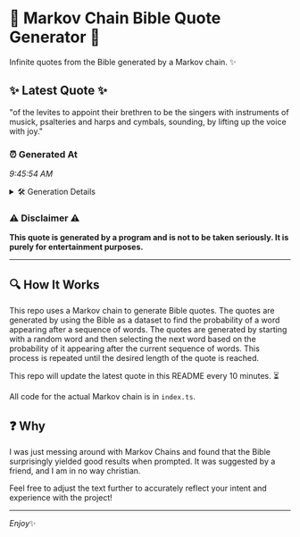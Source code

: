 # 📖 Markov Chain Bible Quote Generator 📖

Infinite quotes from the Bible generated by a Markov chain. ✨

## ✨ Latest Quote ✨
"of the levites to appoint their brethren to be the singers with instruments of musick, psalteries and harps and cymbals, sounding, by lifting up the voice with joy."

### ⏰ Generated At
*9:45:54 AM*

<details>
    <summary>🛠️ Generation Details</summary>
    <p>
        <strong>🌱 Seed:</strong> of<br>
        <strong>🔄 Iterations:</strong> 27<br>
        <strong>📜 Context History:</strong><br>[ of ]: the<br>[ of, the ]: levites<br>[ of, the, levites ]: to<br>[ of, the, levites, to ]: appoint<br>[ of, the, levites, to, appoint ]: their<br>[ of, the, levites, to, appoint, their ]: brethren<br>[ the, levites, to, appoint, their, brethren ]: to<br>[ levites, to, appoint, their, brethren, to ]: be<br>[ to, appoint, their, brethren, to, be ]: the<br>[ appoint, their, brethren, to, be, the ]: singers<br>[ their, brethren, to, be, the, singers ]: with<br>[ brethren, to, be, the, singers, with ]: instruments<br>[ to, be, the, singers, with, instruments ]: of<br>[ be, the, singers, with, instruments, of ]: musick,<br>[ the, singers, with, instruments, of, musick, ]: psalteries<br>[ singers, with, instruments, of, musick,, psalteries ]: and<br>[ with, instruments, of, musick,, psalteries, and ]: harps<br>[ instruments, of, musick,, psalteries, and, harps ]: and<br>[ of, musick,, psalteries, and, harps, and ]: cymbals,<br>[ musick,, psalteries, and, harps, and, cymbals, ]: sounding,<br>[ psalteries, and, harps, and, cymbals,, sounding, ]: by<br>[ and, harps, and, cymbals,, sounding,, by ]: lifting<br>[ harps, and, cymbals,, sounding,, by, lifting ]: up<br>[ and, cymbals,, sounding,, by, lifting, up ]: the<br>[ cymbals,, sounding,, by, lifting, up, the ]: voice<br>[ sounding,, by, lifting, up, the, voice ]: with<br>[ by, lifting, up, the, voice, with ]: joy.<br>
    </p>
</details>

### ⚠️ Disclaimer ⚠️
**This quote is generated by a program and is not to be taken seriously. It is purely for entertainment purposes.**

---

## 🔍 How It Works

This repo uses a Markov chain to generate Bible quotes. The quotes are generated by using the Bible as a dataset to find the probability of a word appearing after a sequence of words. The quotes are generated by starting with a random word and then selecting the next word based on the probability of it appearing after the current sequence of words. This process is repeated until the desired length of the quote is reached.

This repo will update the latest quote in this README every 10 minutes. ⏳

All code for the actual Markov chain is in `index.ts`.

## ❓ Why

I was just messing around with Markov Chains and found that the Bible surprisingly yielded good results when prompted. 
It was suggested by a friend, and I am in no way christian.

Feel free to adjust the text further to accurately reflect your intent and experience with the project!

---

*Enjoy*✨
